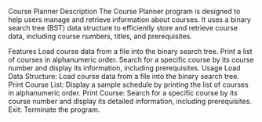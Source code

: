 Course Planner
Description
The Course Planner program is designed to help users manage and retrieve information about courses. It uses a binary search tree (BST) data structure to efficiently store and retrieve course data, including course numbers, titles, and prerequisites.

Features
Load course data from a file into the binary search tree.
Print a list of courses in alphanumeric order.
Search for a specific course by its course number and display its information, including prerequisites.
Usage
Load Data Structure: Load course data from a file into the binary search tree.
Print Course List: Display a sample schedule by printing the list of courses in alphanumeric order.
Print Course: Search for a specific course by its course number and display its detailed information, including prerequisites.
Exit: Terminate the program.
